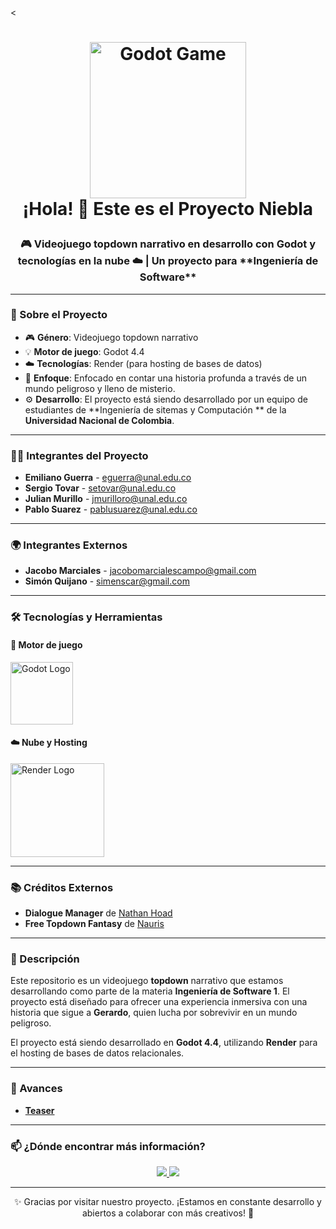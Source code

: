 <<h1 align="center">
  <img src="https://fiverr-res.cloudinary.com/images/t_main1,q_auto,f_auto,q_auto,f_auto/gigs/347064595/original/57822dc17549e20a6f7e5b4b31f4ac35cedda5be/create-3d-and-2d-godot-game-vr-and-unity-game.jpg" alt="Godot Game" width="250"/>
  <br/>
  ¡Hola! 👋 Este es el Proyecto Niebla
</h1>

<h3 align="center">
  🎮 Videojuego topdown narrativo en desarrollo con Godot y tecnologías en la nube ☁️ | Un proyecto para **Ingeniería de Software**
</h3>

---

### 🚀 Sobre el Proyecto

- 🎮 **Género**: Videojuego topdown narrativo  
- 💡 **Motor de juego**: Godot 4.4  
- ☁️ **Tecnologías**: Render (para hosting de bases de datos)  
- 🌱 **Enfoque**: Enfocado en contar una historia profunda a través de un mundo peligroso y lleno de misterio.  
- ⚙ **Desarrollo**: El proyecto está siendo desarrollado por un equipo de estudiantes de **Ingeniería de sitemas y Computación  ** de la **Universidad Nacional de Colombia**.

---

### 👨‍💻 Integrantes del Proyecto

- **Emiliano Guerra** - [eguerra@unal.edu.co](mailto:eguerra@unal.edu.co)
- **Sergio Tovar** - [setovar@unal.edu.co](mailto:setovar@unal.edu.co)
- **Julian Murillo** - [jmurilloro@unal.edu.co](mailto:jmurilloro@unal.edu.co)
- **Pablo Suarez** - [pablusuarez@unal.edu.co](mailto:pablusuarez@unal.edu.co)

---

### 🌍 Integrantes Externos

- **Jacobo Marciales** - [jacobomarcialescampo@gmail.com](mailto:jacobomarcialescampo@gmail.com)
- **Simón Quijano** - [simenscar@gmail.com](mailto:simenscar@gmail.com)

---

### 🛠 Tecnologías y Herramientas

#### 🧠 Motor de juego

<p>
  <img src="https://media.indiedb.com/images/members/2/1650/1649275/profile/godot-demo.png" alt="Godot Logo" width="100"/>
</p>

#### ☁️ Nube y Hosting

<p>
  <img src="https://intellyx.com/wp-content/uploads/2019/08/Render-cloud-intellyx-BC-logo.png" alt="Render Logo" width="150"/>
</p>

---

### 📚 Créditos Externos

- **Dialogue Manager** de [Nathan Hoad](https://github.com/nathanhoad/podest_dialogue_manager)  
- **Free Topdown Fantasy** de [Nauris](https://assets.itch.io/free-topdown-fantasy)

---

### 📝 Descripción

Este repositorio es un videojuego **topdown** narrativo que estamos desarrollando como parte de la materia **Ingeniería de Software 1**. El proyecto está diseñado para ofrecer una experiencia inmersiva con una historia que sigue a **Gerardo**, quien lucha por sobrevivir en un mundo peligroso.

El proyecto está siendo desarrollado en **Godot 4.4**, utilizando **Render** para el hosting de bases de datos relacionales.

---

### 📜 Avances

- **[Teaser](https://www.youtube.com/watch?v=GBBXZXmb8UE)**

---

### 📫 ¿Dónde encontrar más información?

<p align="center">
  <a href="https://www.itch.io">
    <img src="https://img.shields.io/badge/itch.io-Proyecto%20Niebla-FF4F00?style=for-the-badge&logo=itch.io&logoColor=white" />
  </a>
  <a href="mailto:jacobomarcialescampo@gmail.com">
    <img src="https://img.shields.io/badge/Contacto-Jacobo%20Marciales-D14836?style=for-the-badge&logo=gmail&logoColor=white" />
  </a>
</p>

---

<p align="center">
  ✨ Gracias por visitar nuestro proyecto. ¡Estamos en constante desarrollo y abiertos a colaborar con más creativos! 🚀
</p>

